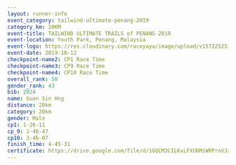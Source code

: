 ```yaml
---
layout: runner-info 
event_category: tailwind-ultimate-penang-2019 
category_km: 20KM 
event-title: TAILWIND ULTIMATE TRAILS of PENANG 2019 
event-location: Youth Park, Penang, Malaysia 
event-logo: https://res.cloudinary.com/raceyaya/image/upload/v1572252513/logo/utop-2019_h9tzys.jpg 
event-date: 2019-10-12 
checkpoint-name2: CP1 Race Time 
checkpoint-name3: CP9 Race Time 
checkpoint-name4: CP10 Race Time 
overall_rank: 58
gender_rank: 43
bib: 2024
name: Guan Sin Hng
distance: 20km
category: 20km
gender: Male
cp1: 1-26-11
cp_9: 2-46-47
cp10: 3-46-07
finish_time: 4-45-31
certificate: https://drive.google.com/file/d/1GQCM3CILKxLFXU6MiWRProVJz7fTOcyk/view?usp=sharing
---
```

